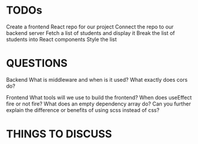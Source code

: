 # TODOs
Create a frontend React repo for our project
Connect the repo to our backend server
Fetch a list of students and display it
Break the list of students into React components
Style the list

# QUESTIONS
Backend
What is middleware and when is it used?
What exactly does cors do?

Frontend
What tools will we use to build the frontend?
When does useEffect fire or not fire? What does an empty dependency array do?
Can you further explain the difference or benefits of using scss instead of css?


# THINGS TO DISCUSS